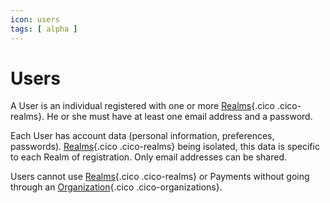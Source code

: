 ```yaml
---
icon: users
tags: [ alpha ]
---
```

# Users

A User is an individual registered with one or more [Realms](/concepts/auth/realms){.cico .cico-realms}. He or she must have at least one email address and a password.

Each User has account data (personal information, preferences, passwords). [Realms](/concepts/auth/realms){.cico .cico-realms} being isolated, this data is specific to each Realm of registration. Only email addresses can be shared.

Users cannot use [Realms](/concepts/auth/realms){.cico .cico-realms} or Payments without going through an [Organization](/concepts/owners/organizations){.cico .cico-organizations}.
